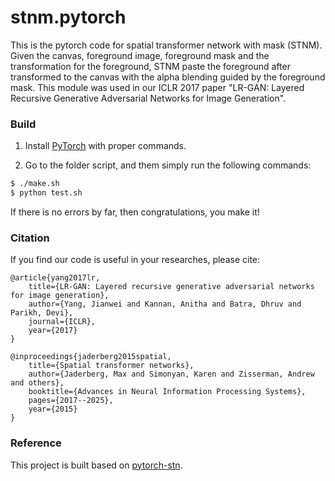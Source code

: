 # stnm.pytorch
This is the pytorch code for spatial transformer network with mask (STNM). Given the canvas, foreground image, foreground mask and the transformation for the foreground, STNM paste the foreground after transformed to the canvas with the alpha blending guided by the foreground mask. This module was used in our ICLR 2017 paper "LR-GAN: Layered Recursive Generative Adversarial Networks for Image Generation".

### Build

1. Install [PyTorch](http://pytorch.org/) with proper commands.

2. Go to the folder script, and them simply run the following commands:
```bash
$ ./make.sh
$ python test.sh
```
If there is no errors by far, then congratulations, you make it!

### Citation
If you find our code is useful in your researches, please cite:

    @article{yang2017lr,
        title={LR-GAN: Layered recursive generative adversarial networks for image generation},
        author={Yang, Jianwei and Kannan, Anitha and Batra, Dhruv and Parikh, Devi},
        journal={ICLR},
        year={2017}
    }

    @inproceedings{jaderberg2015spatial,
        title={Spatial transformer networks},
        author={Jaderberg, Max and Simonyan, Karen and Zisserman, Andrew and others},
        booktitle={Advances in Neural Information Processing Systems},
        pages={2017--2025},
        year={2015}
    }

### Reference

This project is built based on [pytorch-stn](https://github.com/fxia22/stn.pytorch).
